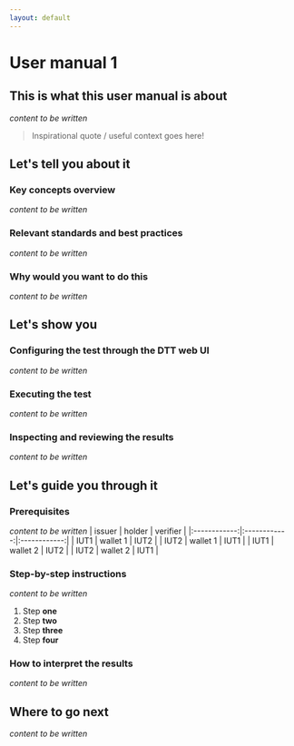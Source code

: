 ```yaml
---
layout: default
---
```

# User manual 1

## This is what this user manual is about
_content to be written_
> Inspirational quote / useful context goes here!

## Let's tell you about it
### Key concepts overview
_content to be written_
### Relevant standards and best practices
_content to be written_
### Why would you want to do this
_content to be written_

## Let's show you
### Configuring the test through the DTT web UI
_content to be written_
### Executing the test
_content to be written_
### Inspecting and reviewing the results
_content to be written_

## Let's guide you through it
### Prerequisites
_content to be written_
| issuer       | holder       | verifier     |
|:------------:|:------------:|:------------:|
| IUT1         | wallet 1     | IUT2         |
| IUT2         | wallet 1     | IUT1         |
| IUT1         | wallet 2     | IUT2         |
| IUT2         | wallet 2     | IUT1         |

### Step-by-step instructions
_content to be written_
1.  Step **one**
1.  Step **two**
1.  Step **three**
1.  Step **four**
   
### How to interpret the results
_content to be written_

## Where to go next
_content to be written_
